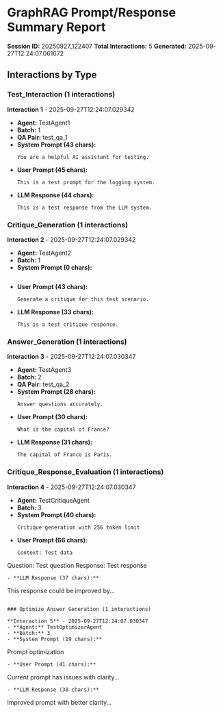 # GraphRAG Prompt/Response Summary Report

**Session ID:** 20250927_122407
**Total Interactions:** 5
**Generated:** 2025-09-27T12:24:07.061672

## Interactions by Type

### Test_Interaction (1 interactions)

**Interaction 1** - 2025-09-27T12:24:07.029342
- **Agent:** TestAgent1
- **Batch:** 1
- **QA Pair:** test_qa_1
- **System Prompt (43 chars):**
  ```
  You are a helpful AI assistant for testing.
  ```
- **User Prompt (45 chars):**
  ```
  This is a test prompt for the logging system.
  ```
- **LLM Response (44 chars):**
  ```
  This is a test response from the LLM system.
  ```

### Critique_Generation (1 interactions)

**Interaction 2** - 2025-09-27T12:24:07.029342
- **Agent:** TestAgent2
- **Batch:** 1
- **System Prompt (0 chars):**
  ```
  
  ```
- **User Prompt (43 chars):**
  ```
  Generate a critique for this test scenario.
  ```
- **LLM Response (33 chars):**
  ```
  This is a test critique response.
  ```

### Answer_Generation (1 interactions)

**Interaction 3** - 2025-09-27T12:24:07.030347
- **Agent:** TestAgent3
- **Batch:** 2
- **QA Pair:** test_qa_2
- **System Prompt (28 chars):**
  ```
  Answer questions accurately.
  ```
- **User Prompt (30 chars):**
  ```
  What is the capital of France?
  ```
- **LLM Response (31 chars):**
  ```
  The capital of France is Paris.
  ```

### Critique_Response_Evaluation (1 interactions)

**Interaction 4** - 2025-09-27T12:24:07.030347
- **Agent:** TestCritiqueAgent
- **Batch:** 3
- **System Prompt (40 chars):**
  ```
  Critique generation with 256 token limit
  ```
- **User Prompt (66 chars):**
  ```
  Context: Test data
Question: Test question
Response: Test response
  ```
- **LLM Response (37 chars):**
  ```
  This response could be improved by...
  ```

### Optimize_Answer_Generation (1 interactions)

**Interaction 5** - 2025-09-27T12:24:07.030347
- **Agent:** TestOptimizerAgent
- **Batch:** 3
- **System Prompt (19 chars):**
  ```
  Prompt optimization
  ```
- **User Prompt (41 chars):**
  ```
  Current prompt has issues with clarity...
  ```
- **LLM Response (38 chars):**
  ```
  Improved prompt with better clarity...
  ```

